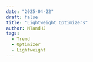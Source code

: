 ```yaml
---
date: "2025-04-22"
draft: false
title: "Lightweight Optimizers"
author: MTandHJ
tags:
  - Trend
  - Optimizer
  - Lightweight
---
```


<!-- 使用更高效的CSS加载方式 -->
<link rel="stylesheet" href="/css/timeline.css">

<div id="timeline">
  <!-- 时间线将由 JavaScript 自动生成 -->
</div>

<script>
// 时间线数据
window.timelineData = [

  {
    "date": "2024-12-27",
    "title": "Deepseek-v3",
    "description": "在大规模训练中采用了 BF16 的优化器",
    "paperUrl": "https://arxiv.org/abs/2412.19437",
    "importance": "seminal"
  },

  {
    "date": "2024-06-24",
    "title": "Adam-Mini",
    "description": "发现 block-wise adaptive learning rate 的优势",
    "paperUrl": "https://arxiv.org/abs/2406.16793",
    "importance": "novel"
  },

  {
    "date": "2024-04-03",
    "title": "BAdam",
    "description": "Block corrdinate descent 来节约显存开销",
    "paperUrl": "https://arxiv.org/abs/2404.02827",
    "importance": "emmm"
  },

  {
    "date": "2024-03-06",
    "title": "GaLore",
    "description": "Low-rank state, 理论上等价于 LoRA",
    "paperUrl": "https://arxiv.org/abs/2403.03507",
    "importance": "novel"
  },

  {
    "date": "2023-09-04",
    "title": "4-bit Optimizer",
    "description": "Dynamic Exponent/Linear+",
    "paperUrl": "https://arxiv.org/abs/2309.01507",
    "importance": "novel"
  },

  {
    "date": "2023-02-13",
    "title": "Lion",
    "description": "符号梯度更新",
    "paperUrl": "https://arxiv.org/abs/2309.01507",
    "importance": "seminal"
  },

  {
    "date": "2021-10-06",
    "title": "8-bit Optimizer",
    "description": "Block-wise Dynamic Exponent quantization",
    "paperUrl": "https://arxiv.org/abs/2110.02861",
    "importance": "seminal"
  },

  {
    "date": "2021-02-04",
    "title": "1-bit Adam",
    "description": "本质上是 Adam 预训练 + 1-bit SGD",
    "paperUrl": "https://arxiv.org/abs/2102.02888",
    "importance": "emmm"
  },

  {
    "date": "2019-01-30",
    "title": "SM3",
    "description": "同一集合的状态共享 (集合可以是行和列的形式) ",
    "paperUrl": "https://arxiv.org/abs/1901.11150",
    "importance": "novel"
  },

  {
    "date": "2018-04-11",
    "title": "Adafactor",
    "description": "row-wise, col-wise 的二阶状态, 以及一些自适应的改进",
    "paperUrl": "https://arxiv.org/abs/1804.04235",
    "importance": "seminal"
  },

  {
    "date": "2014-01-01",
    "title": "1-bit SGD",
    "description": "将误差补偿用于梯度的 allreduce, 减小通信代价",
    "paperUrl": "row-wise, col-wise 的二阶状态",
    "importance": "seminal"
  },


];
</script>

<!-- 使用defer属性延迟执行脚本，不阻塞页面渲染 -->
<script src="/js/timeline.js" defer></script>